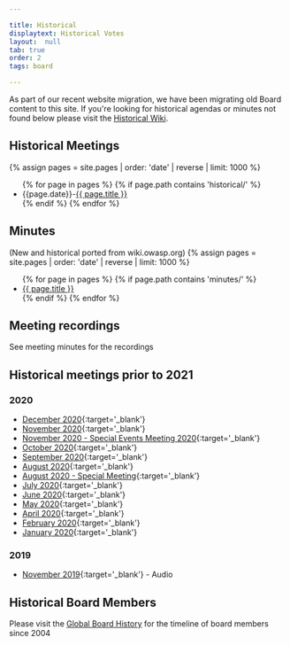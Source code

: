 ```yaml
---

title: Historical
displaytext: Historical Votes
layout:  null
tab: true
order: 2
tags: board

---
```


As part of our recent website migration, we have been migrating old Board content to this site. If you're looking for historical agendas or minutes not found below please visit the [Historical Wiki](https://wiki.owasp.org/index.php/Board#tab=Historical_Meeting_Archive).

## Historical Meetings

{% assign pages = site.pages | order: 'date' | reverse | limit: 1000 %}
<ul>
{% for page in pages %}
 {% if page.path contains 'historical/' %}
 <li>{{page.date}}-<a href='/www-board{{ page.url }}'>{{ page.title }}</a></li>
 {% endif %}
{% endfor %}
</ul>

## Minutes

(New and historical ported from wiki.owasp.org)
{% assign pages = site.pages | order: 'date' | reverse | limit: 1000 %}
<ul>
{% for page in pages %}
 {% if page.path contains 'minutes/' %}
 <li><a href='/www-board{{ page.url }}'>{{ page.title }}</a></li>
 {% endif %}
{% endfor %}
</ul>

## Meeting recordings

See meeting minutes for the recordings

## Historical meetings prior to 2021

### 2020 

* [December 2020](https://drive.google.com/file/d/1fzlUy82xn1pz-QzO_aeV8gn-OMR4EUpj/view?usp=sharing){:target='_blank'}
* [November 2020](https://drive.google.com/file/d/1q7JzUJE3zNPP6WzRwex2kB5CxJfsU3Rh/view?usp=sharing){:target='_blank'}
* [November 2020 - Special Events Meeting 2020](https://drive.google.com/file/d/1-2CoQBvqG8vtnmTiuwzcsffCJq62Bi3s/view?usp=sharing){:target='_blank'}
* [October 2020](https://drive.google.com/file/d/1xa5uJRchRsr6RJ1b-bWRpcQu3Jel1Lve/view?usp=sharing){:target='_blank'}
* [September 2020](https://drive.google.com/file/d/1VfevWytCRsr9-0vKzD9JuCqky2Zmi3QM/view?usp=sharing){:target='_blank'}
* [August 2020](https://drive.google.com/file/d/1GE0WTtnmTqzDiYTbRq2-w6jfcvEEe6GA/view?usp=sharing){:target='_blank'}
* [August 2020 - Special Meeting](https://drive.google.com/file/d/1-CbNlgDtgx5D38zD9qx7M8NlT5FwUGyz/view?usp=sharing){:target='_blank'}
* [July 2020](https://drive.google.com/file/d/1u_6wbjyBtRcmkSl_uuUAZZcRbY1bC9N7/view?usp=sharing){:target='_blank'}
* [June 2020](https://drive.google.com/file/d/1G6L1FR5KktWfKVY1ebsVeov2AAWnrkpk/view?usp=sharing){:target='_blank'}
* [May 2020](https://drive.google.com/file/d/1G6yn2tP8odxVEd3oGUeUb6e4yfJj_VeU/view?usp=sharing){:target='_blank'}
* [April 2020](https://drive.google.com/file/d/1GAeGM247FjiEMahhBJPd8SVwxYbi9qTB/view?usp=sharing){:target='_blank'}
* [February 2020](https://drive.google.com/file/d/1GCkopvPUONSybj7EobrUNP4rWINiNzre/view?usp=sharing){:target='_blank'}
* [January 2020](https://drive.google.com/file/d/1GDjvk9n8Z7FhD4cfS_L_z85ctUEh0r6V/view?usp=sharing){:target='_blank'}

### 2019

* [November 2019](https://drive.google.com/file/d/1G3IiggueKUSCIls-ARZGcGYOiBnc4Frz/view?usp=sharing){:target='_blank'} - Audio

## Historical Board Members

Please visit the [Global Board History](/www-board/elections/board_history) for the timeline of board members since 2004 
